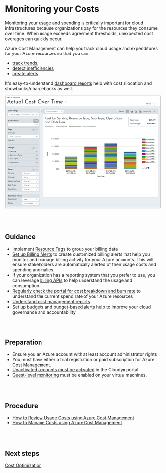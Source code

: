# Monitoring your Costs 

Monitoring your usage and spending is critically important for cloud infrastructures because organizations pay for the resources they consume over time. When usage exceeds agreement thresholds, unexpected cost overages can quickly occur. 

Azure Cost Management can help you track cloud usage and expenditures for your Azure resources so that you can:
  
  - [track trends](https://docs.microsoft.com/en-us/azure/cost-management/tutorial-review-usage#track-usage-and-cost-trends),
  - [detect inefficiencies](https://docs.microsoft.com/en-us/azure/cost-management/tutorial-review-usage#track-usage-and-cost-trends)
  - [create alerts](https://docs.microsoft.com/en-us/azure/cost-management/tutorial-review-usage#create-alerts-for-unusual-spending) 
 
It's easy-to-understand [dashboard reports](https://docs.microsoft.com/en-us/azure/cost-management/dashboards) help with cost allocation and showbacks/chargebacks as well. 

![costmanagement](https://github.com/alvarovitta/Cost-Management/blob/master/Images/cost-over-time-rpt.png)

<br />
<br />

## Guidance

  - Implement [Resource Tags](3.3-Implementing-Azure-naming-standards-and-tagging.md) to group your billing data
  - [Set up Billing Alerts](https://docs.microsoft.com/en-us/azure/billing/billing-set-up-alerts) to create customized billing alerts that help you monitor and manage billing activity for your Azure accounts. This will ensure stakeholders are automatically alerted of their usage costs and spending anomalies.
  - If your organization has a reporting system that you prefer to use, you can leverage [billing APIs](https://docs.microsoft.com/en-us/azure/billing/billing-usage-rate-card-overview) to help understand the usage and consumption.
  - [Regularly check the portal for cost breakdown and burn rate](https://docs.microsoft.com/en-us/azure/billing/billing-getting-started#costs) to understand the current spend rate of your Azure resources
  - [Understand cost management reports](https://docs.microsoft.com/en-us/azure/cost-management/understanding-cost-reports)
  - Set up [budgets](https://docs.microsoft.com/en-us/azure/cost-management/manage-budgets#create-budgets) and [budget-based alerts](https://docs.microsoft.com/en-us/azure/cost-management/manage-budgets#create-budget-alerts-for-a-filter) help to improve your cloud governance and accountability

<br />
<br />

## Preparation

 - Ensure you an Azure account with at least account administrator rights
 - You must have either a trial registration or paid subscription for Azure Cost Management.
 - [Unactivated accounts must be activated](https://docs.microsoft.com/en-us/azure/cost-management/activate-subs-accounts) in the Cloudyn portal.
 - [Guest-level monitoring](https://docs.microsoft.com/en-us/azure/cost-management/azure-vm-extended-metrics) must be enabled on your virtual machines.

<br />
<br />

## Procedure

- [How to Review Usage Costs using Azure Cost Management](https://docs.microsoft.com/en-us/azure/cost-management/tutorial-review-usage#open-the-cloudyn-portal)
- [How to Manage Costs using Azure Cost Management](https://docs.microsoft.com/en-us/azure/cost-management/tutorial-manage-costs)

<br />
<br />

## Next steps
[Cost Optimization](New-3.7-Cost-Optimization.md)
